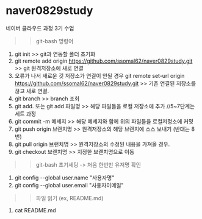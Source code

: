 # naver0829study
네이버 클라우드 과정 3기 수업

>>git-bash 명령어
 1. git init >> git과 연동할 폴더 초기화
 2. git remote add origin https://github.com/ssomal62/naver0829study.git >> git 원격저장소에 새로 연결
 3. 오류가 나서 새로운 깃 저장소가 연결이 안될 경우
    git remote set-url origin https://github.com/ssomal62/naver0829study.git >> 기존 연결된 저장소를 끊고 새로 연결.
 4. git branch >> branch 조회
 5. git add. 또는 git add 파일명 >> 해당 파일들을 로컬 저장소에 추가    //5~7단계는 세트 과정
 6. git commit -m 메세지 >> 해당 메세지와 함께 위의 파일들을 로컬저정소에 커밋
 7. git push origin 브랜치명 >> 원격저장소의 해당 브랜치에 소스 보내기 (반대는 8번)
 8. git pull origin 브랜치명 >> 원격저장소의 수정된 내용을 가져올 경우.
 9. git checkout 브랜치명 >> 지정한 브랜치명으로 이동

>>git-bash 초기세팅 -> 처음 한번만 유저명 확인
1. git config --global user.name "사용자명"
2. git config --global user.email "사용자이메일"

>>파일 읽기 (ex, README.md)
1. cat README.md

